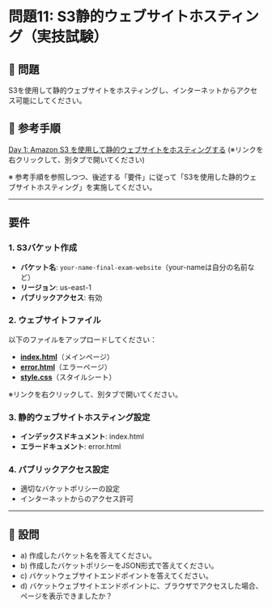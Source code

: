 # 問題11: S3静的ウェブサイトホスティング（実技試験）

## 🎯 問題

S3を使用して静的ウェブサイトをホスティングし、インターネットからアクセス可能にしてください。

## 🔧 参考手順

<a href="https://haw.github.io/aws-education-hands-on/day1/5min-impact-lab/" target="_blank" rel="noopener noreferrer">Day 1: Amazon S3 を使用して静的ウェブサイトをホスティングする</a> (※リンクを右クリックして、別タブで開いてください)  

※ 参考手順を参照しつつ、後述する「要件」に従って「S3を使用した静的ウェブサイトホスティング」を実施してください。

---

## 要件

### 1. S3バケット作成

- **バケット名**: `your-name-final-exam-website`（your-nameは自分の名前など）
- **リージョン**: us-east-1
- **パブリックアクセス**: 有効

### 2. ウェブサイトファイル

以下のファイルをアップロードしてください：

- <a href="https://github.com/haw/aws-education-hands-on/blob/main/final-exam/materials/index.html" target="_blank" rel="noopener noreferrer">**index.html**</a>（メインページ）
- <a href="https://github.com/haw/aws-education-hands-on/blob/main/final-exam/materials/error.html" target="_blank" rel="noopener noreferrer">**error.html**</a>（エラーページ）
- <a href="https://github.com/haw/aws-education-hands-on/blob/main/final-exam/materials/style.css" target="_blank" rel="noopener noreferrer">**style.css**</a>（スタイルシート）

※リンクを右クリックして、別タブで開いてください。  

### 3. 静的ウェブサイトホスティング設定

- **インデックスドキュメント**: index.html
- **エラードキュメント**: error.html

### 4. パブリックアクセス設定

- 適切なバケットポリシーの設定
- インターネットからのアクセス許可

---

## 📝 設問

- a) 作成したバケット名を答えてください。
- b) 作成したバケットポリシーをJSON形式で答えてください。
- c) バケットウェブサイトエンドポイントを答えてください。
- d) バケットウェブサイトエンドポイントに、ブラウザでアクセスした場合、ページを表示できましたか？
